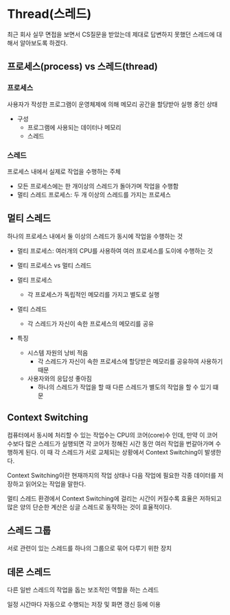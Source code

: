 # Thread(스레드)

최근 회사 실무 면접을 보면서 CS질문을 받았는데 제대로 답변하지 못했던 스레드에 대해서 알아보도록 하겠다.

## 프로세스(process) vs 스레드(thread)

### 프로세스

사용자가 작성한 프로그램이 운영체제에 의해 메모리 공간을 할당받아 실행 중인 상태

- 구성
  - 프로그램에 사용되는 데이터나 메모리
  - 스레드

### 스레드

프로세스 내에서 실제로 작업을 수행하는 주체

- 모든 프로세스에는 한 개이상의 스레드가 돌아가며 작업을 수행함
- 멀티 스레드 프로세스: 두 개 이상의 스레드를 가지는 프로세스

## 멀티 스레드

하나의 프로세스 내에서 둘 이상의 스레드가 동시에 작업을 수행하는 것

- 멀티 프로세스: 여러개의 CPU를 사용하여 여러 프로세스를 도이에 수행하는 것

- 멀티 프로세스 vs 멀티 스레드
- 멀티 프로세스
  - 각 프로세스가 독립적인 메모리를 가지고 별도로 실행
- 멀티 스레드
  - 각 스레드가 자신이 속한 프로세스의 메모리를 공유
- 특징
  - 시스템 자원의 낭비 적음
    - 각 스레드가 자신이 속한 프로세스에 할당받은 메모리를 공유하여 사용하기 때문
  - 사용자와의 응답성 좋아짐
    - 하나의 스레드가 작업을 할 때 다른 스레드가 별도의 작업을 할 수 있기 떄문

## Context Switching

컴퓨터에서 동시에 처리할 수 있는 작업수는 CPU의 코어(core)수 인데, 만약 이 코어 수보다 많은 스레드가 실행되면 각 코어가 정해진 시간 동안 여러 작업을 번갈아가며 수행하게 된다.
이 때 각 스레드가 서로 교체되는 상황에서 Context Switching이 발생한다.

Context Switching이란 현재까지의 작업 상태나 다음 작업에 필요한 각종 데이터를 저장하고 읽어오는 작업을 말한다.

멀티 스레드 환경에서 Context Switching에 걸리는 시간이 커질수록 효율은 저하되고 많은 양의 단순한 계산은 싱글 스레드로 동작하는 것이 효율적이다.

## 스레드 그룹

서로 관련이 있는 스레드를 하나의 그룹으로 묶어 다루기 위한 장치

## 데몬 스레드

다른 일반 스레드의 작업을 돕는 보조적인 역할을 하는 스레드

일정 시간마다 자동으로 수행되는 저장 및 화면 갱신 등에 이용

